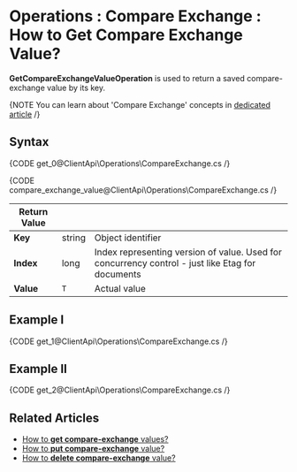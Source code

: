 ﻿# Operations : Compare Exchange : How to Get Compare Exchange Value?

**GetCompareExchangeValueOperation** is used to return a saved compare-exchange value by its key.

{NOTE You can learn about 'Compare Exchange' concepts in [dedicated article](../../../server/compare-exchange) /}

## Syntax

{CODE get_0@ClientApi\Operations\CompareExchange.cs /}

{CODE compare_exchange_value@ClientApi\Operations\CompareExchange.cs /}

| Return Value | | |
| ------------- | ----- | ---- |
| **Key** | string | Object identifier |
| **Index** | long | Index representing version of value. Used for concurrency control - just like Etag for documents |
| **Value** | `T` | Actual value |

## Example I 

{CODE get_1@ClientApi\Operations\CompareExchange.cs /}

## Example II

{CODE get_2@ClientApi\Operations\CompareExchange.cs /}

## Related Articles

- [How to **get compare-exchange** values?](../../../client-api/operations/compare-exchange/get-compare-exchange-values)
- [How to **put compare-exchange** value?](../../../client-api/operations/compare-exchange/put-compare-exchange-value)
- [How to **delete compare-exchange** value?](../../../client-api/operations/compare-exchange/delete-compare-exchange-value)
